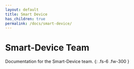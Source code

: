```yaml
---
layout: default
title: Smart Device
has_children: true
permalink: /docs/smart-device/
---
```


# Smart-Device Team

Documentation for the Smart-Device team.
{: .fs-6 .fw-300 }
